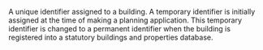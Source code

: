 A unique identifier assigned to a building. A temporary identifier is initially assigned at the time of making a planning application. This temporary identifier is changed to a permanent identifier when the building is registered into a statutory buildings and properties database.